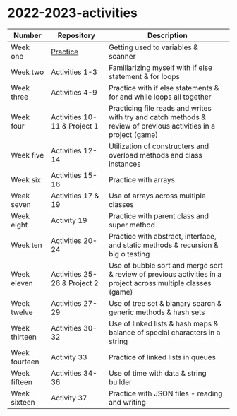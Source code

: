 # 2022-2023-activities

| Number | Repository | Description |
| ------ | ---------- | ----------- |
| Week one | [Practice](https://github.com/Dustinmuse/2022-2023-activities/tree/main/WeekOne) | Getting used to variables & scanner |
| Week two | Activities 1-3 | Familiarizing myself with if else statement & for loops |
| Week three | Activities 4-9 | Practice with if else statements & for and while loops all together |
| Week four | Activities 10-11 & Project 1 | Practicing file reads and writes with try and catch methods & review of previous activities in a project (game) |
| Week five | Activities 12-14 | Utilization of constructers and overload methods and class instances |
| Week six | Activities 15-16 | Practice with arrays |
| Week seven | Activities 17 & 19 | Use of arrays across multiple classes |
| Week eight | Activity 19 | Practice with parent class and super method |
| Week ten | Activities 20-24 | Practice with abstract, interface, and static methods & recursion & big o testing |
| Week eleven | Activities 25-26 & Project 2 | Use of bubble sort and merge sort & review of previous activities in a project across multiple classes (game) |
| Week twelve | Activities 27-29 | Use of tree set & bianary search & generic methods & hash sets |
| Week thirteen | Activities 30-32 | Use of linked lists & hash maps & balance of special characters in a string |
| Week fourteen | Activity 33 | Practice of linked lists in queues |
| Week fifteen | Activities 34-36 | Use of time with data & string builder |
| Week sixteen | Activity 37 | Practice with JSON files - reading and writing |
